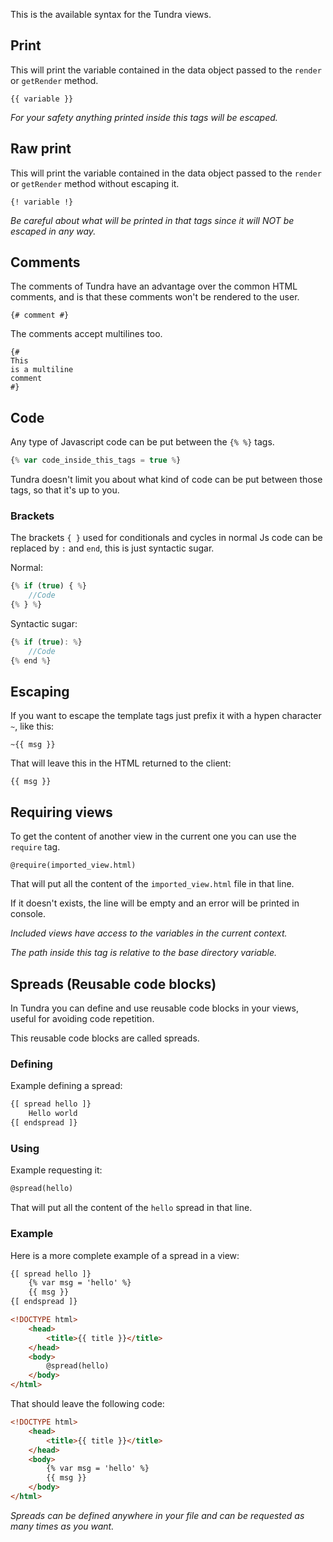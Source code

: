 This is the available syntax for the Tundra views.

## Print

This will print the variable contained in the data object passed to the `render` or `getRender` method.

```
{{ variable }}
```

_For your safety anything printed inside this tags will be escaped._

## Raw print

This will print the variable contained in the data object passed to the `render` or `getRender` method without escaping it.

```
{! variable !}
```

_Be careful about what will be printed in that tags since it will NOT be escaped in any way._

## Comments

The comments of Tundra have an advantage over the common HTML comments, and is that these comments won't be rendered to the user.

```
{# comment #}
```

The comments accept multilines too.

```
{#
This
is a multiline
comment
#}
```

## Code

Any type of Javascript code can be put between the `{% %}` tags.

```js
{% var code_inside_this_tags = true %}
```

Tundra doesn't limit you about what kind of code can be put between those tags, so that it's up to you.

### Brackets

The brackets `{ }` used for conditionals and cycles in normal Js code can be replaced by `:` and `end`, this is just syntactic sugar.

Normal:
```js
{% if (true) { %}
    //Code
{% } %}
```

Syntactic sugar:
```js
{% if (true): %}
    //Code
{% end %}
```

## Escaping

If you want to escape the template tags just prefix it with a hypen character `~`, like this:

```
~{{ msg }}
```

That will leave this in the HTML returned to the client:

```
{{ msg }}
```

## Requiring views

To get the content of another view in the current one you can use the `require` tag.

```
@require(imported_view.html)
```

That will put all the content of the `imported_view.html` file in that line.

If it doesn't exists, the line will be empty and an error will be printed in console.

_Included views have access to the variables in the current context._

_The path inside this tag is relative to the base directory variable._

## Spreads (Reusable code blocks)

In Tundra you can define and use reusable code blocks in your views, useful for avoiding code repetition.

This reusable code blocks are called spreads.

### Defining

Example defining a spread:

```html
{[ spread hello ]}
    Hello world
{[ endspread ]}
```

### Using

Example requesting it:

```html
@spread(hello)
```

That will put all the content of the `hello` spread in that line.

### Example

Here is a more complete example of a spread in a view:

```html
{[ spread hello ]}
    {% var msg = 'hello' %}
    {{ msg }}
{[ endspread ]}

<!DOCTYPE html>
    <head>
        <title>{{ title }}</title>
    </head>
    <body>
        @spread(hello)
    </body>
</html>
```

That should leave the following code:

```html
<!DOCTYPE html>
    <head>
        <title>{{ title }}</title>
    </head>
    <body>
        {% var msg = 'hello' %}
        {{ msg }}
    </body>
</html>
```

_Spreads can be defined anywhere in your file and can be requested as many times as you want._

